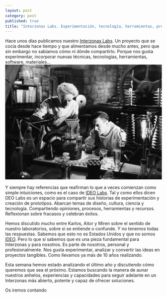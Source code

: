 ```yaml
---
layout: post
category: post
published: true
title: "Interzonas Labs. Experimentación, tecnología, herramientas, proyectos, talleres..."
---
```


Hace unos días publicamos nuestro [Interzonas Labs](http://labs.interzonas.info). Un proyecto que se cocía desde hace tiempo y que alimentamos desde mucho antes, pero que sin embargo no sabíamos cómo ni dónde compartirlo. Porque nos gusta experimentar, incorporar nuevas técnicas, tecnologías, herramientas, software, materiales… 
![Laboratorio de experimentos](/_posts/blog/lab.jpg)

Y siempre hay referencias que reafirman lo que a veces comienzan como simple intuiciones, como es el caso de [IDEO Labs](https://labs.ideo.com/). Tal y como ellos dicen DEO Labs es un espacio para compartir sus historias de experimentación y creación de prototipos. Abarcan temas de diseño, cultura, ciencia y tecnología. Compartiendo opiniones, procesos, herramientas y recursos. Reflexionan sobre fracasos y celebran éxitos.

Hemos discutido mucho entre Karlos, Aitor y Miren sobre el sentido de nuestro laboratorios, sobre si se entiende o confunde. Y no tenemos todas las respuestas. Sabemos que esto no es Estados Unidos y que no somos [IDEO](http://www.ideo.com/). Pero lo que sí sabemos que es una pieza fundamental para Interzonas y para nosotros. Es parte de nosotros, personal y profesionalmente. Nos gusta experimentar, analizar y convertir las ideas en proyectos tangibles. Como llevamos ya más de 10 años realizando.


Esta semana hemos estado analizando el último año y discutiendo cómo queremos que sea el próximo. Estamos buscando la manera de aunar nuestros anhelos, experiencias y capacidades para seguir adelante en un Interzonas más abierto, potente y capaz de ofrecer soluciones.

Os iremos contando